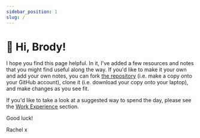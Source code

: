 ```yaml
---
sidebar_position: 1
slug: /
---
```


# 👋 Hi, Brody!

I hope you find this page helpful. In it, I've added a few resources and notes that you might find useful along the way. If you'd like to make it your own and add your own notes, you can fork [the repository](https://github.com/kahboom/brodycademy) (i.e. make a copy onto your GitHub account), clone it (i.e. download your copy onto your laptop), and make changes as you see fit.

If you'd like to take a look at a suggested way to spend the day, please see the [Work Experience](./work-experience) section.

Good luck!

Rachel x

